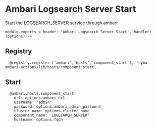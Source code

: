 
# Ambari Logsearch Server Start

Start the LOGSEARCH_SERVER service through ambari.

    module.exports = header: 'Ambari Logsearch Server Start', handler: (options) ->

## Registry

      @registry.register ['ambari','hosts','component_start'], 'ryba-ambari-actions/lib/hosts/component_start'

## Start

      @ambari.hosts.component_start
        url: options.ambari_url
        username: 'admin'
        password: options.ambari_admin_password
        cluster_name: options.cluster_name
        component_name: 'LOGSEARCH_SERVER'
        hostname: options.fqdn

